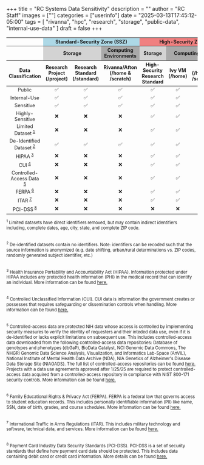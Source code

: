 +++
title = "RC Systems Data Sensitivity"
description = ""
author = "RC Staff"
images = [""]
categories = ["userinfo"]
date = "2025-03-13T17:45:12-05:00"
tags = [
    "rivanna",
    "hpc",
    "research",
    "storage",
    "public-data",
    "internal-use-data"
]
draft = false
+++

<style>
  table tbody td {
    text-align: center;
    vertical-align: middle; 
  }
</style>

<!-- Version w/out Rio -->
<!-- <table class="table table-sm table-striped" style="font-size:90%; margin-top: 1rem;">
  <thead class="thead-dark">
    <tr>
        <th></th>
      <th colspan="3" style="text-align:center; background-color:lightblue;">Standard-Security Zone (SSZ)</th>
      <th colspan="3" style="text-align:center; background-color:lightcoral;">High-Security Zone (HSZ)</th>
    </tr>
    <tr>
        <th></th>
        <th colspan="2" style="text-align:center; vertical-align:middle; background-color:lightgray; align-items: center;">Storage</th>
        <th colspan="1" style="text-align:center; vertical-align:middle; background-color:darkgray;">Computing Environments</th>
        <th colspan="1" style="text-align:center; vertical-align:middle; background-color:lightgray; align-items: center;">Storage</th>
        <th colspan="2" style="text-align:center; vertical-align:middle; background-color:darkgray;">Computing Environments</th>
    </tr>
    <tr>
      <th style="width:16%;">Data Classification</th>
      <th style="width:12%;">Research Project (/project)</th>
      <th style="width:12%;">Research Standard (/standard)</th>
      <th style="width:12%;">Rivanna/Afton (/home &amp; /scratch)</th>
      <th style="width:12%;">High-Security Research Standard </th>
      <th style="width:12%;">Ivy VM (/home)</th>
      <th style="width:12%;">ACCORD</th>
    </tr>
  </thead>
  <tbody>
    <tr>
      <td>Public</td>
      <td>✅</td>
      <td>✅</td>
      <td>✅</td>
      <td>✅</td>
      <td>✅</td>
      <td>✅</td>
    </tr>
    <tr>
      <td>Internal-Use</td>
      <td>✅</td>
      <td>✅</td>
      <td>✅</td>
      <td>✅</td>
      <td>✅</td>
      <td>✅</td>
    </tr>
    <tr>
      <td>Sensitive</td>
      <td>✅</td>
      <td>✅</td>
      <td>✅</td>
      <td>✅</td> 
      <td>✅</td>
      <td>✅</td>
    </tr>
    <tr>
      <td>Highly-Sensitive</td>
      <td>❌</td>
      <td>❌</td>
      <td>❌</td>
      <td>✅</td>
      <td>✅</td>
      <td>❌</td>
    </tr>
    <tr>
      <td>Limited Dataset<sup> <a href="#footnote1"> 1 </a> </sup></td>
      <td>❌</td>
      <td>❌</td>
      <td>❌</td>
      <td>✅</td>
      <td>✅</td>
      <td>❌</td>
    </tr>
    <tr>
      <td>De-Identified Dataset<sup> <a href="#footnote2"> 2 </a> </sup></td>
      <td>✅</td>
      <td>✅</td>
      <td>✅</td>
      <td>✅</td>
      <td>✅</td>
      <td>✅</td>
    </tr>
    <tr>
      <td>HIPAA<sup> <a href="#footnote3"> 3 </a> </sup></td>
      <td>❌</td>
      <td>❌</td>
      <td>❌</td>
      <td>✅</td>
      <td>✅</td>
      <td>❌</td>
    </tr>
    <tr>
      <td>CUI<sup> <a href="#footnote4"> 4 </a> </sup></td>
      <td>❌</td>
      <td>❌</td>
      <td>❌</td>
      <td>✅</td>
      <td>✅</td>
      <td>❌</td>
    </tr>
    <tr>
      <td>Controlled-Access Data <sup> <a href="#footnote5"> 5 </a> </sup> </td>
      <td>❌</td>
      <td>❌</td>
      <td>❌</td>
      <td>✅</td>
      <td>✅</td>
      <td>❌</td>
    </tr>
    <tr>
      <td>FERPA<sup> <a href="#footnote5"> 6 </a> </sup></td>
      <td>❌</td>
      <td>❌</td>
      <td>❌</td>
      <td>✅</td>
      <td>✅</td>
      <td>✅</td>
    </tr>
    <tr>
      <td>ITAR<sup> <a href="#footnote6"> 7 </a> </sup></td>
      <td>❌</td>
      <td>❌</td>
      <td>❌</td>
      <td>✅</td>
      <td>✅</td>
      <td>❌</td>
    </tr>
  </tbody>
</table> -->

<!-- Version w/ Rio -->
<table class="table table-sm table-striped" style="font-size:90%; margin-top: 1rem;">
  <thead class="thead-dark">
    <tr>
        <th></th>
      <th colspan="3" style="text-align:center; background-color:lightblue;">Standard-Security Zone (SSZ)</th>
      <th colspan="4" style="text-align:center; background-color:lightcoral;">High-Security Zone (HSZ)</th>
    </tr>
    <tr>
        <th></th>
        <th colspan="2" style="text-align:center; vertical-align:middle; background-color:lightgray; align-items: center;">Storage</th>
        <th colspan="1" style="text-align:center; vertical-align:middle; background-color:darkgray;">Computing Environments</th>
        <th colspan="1" style="text-align:center; vertical-align:middle; background-color:lightgray; align-items: center;">Storage</th>
        <th colspan="3" style="text-align:center; vertical-align:middle; background-color:darkgray;">Computing Environments</th>
    </tr>
    <tr>
      <th style="width:16%;">Data Classification</th>
      <th style="width:12%;">Research Project (/project)</th>
      <th style="width:12%;">Research Standard (/standard)</th>
      <th style="width:12%;">Rivanna/Afton (/home &amp; /scratch)</th>
      <th style="width:12%;">High-Security Research Standard </th>
      <th style="width:12%;">Ivy VM (/home)</th>
      <th style="width:12%;">Rio (/home &amp; /scratch)</th>
      <th style="width:12%;">ACCORD</th>
    </tr>
  </thead>
  <tbody>
    <tr>
      <td>Public</td>
      <td>✅</td>
      <td>✅</td>
      <td>✅</td>
      <td>✅</td>
      <td>✅</td>
      <td>✅</td>
      <td>✅</td>
    </tr>
    <tr>
      <td>Internal-Use</td>
      <td>✅</td>
      <td>✅</td>
      <td>✅</td>
      <td>✅</td>
      <td>✅</td>
      <td>✅</td>
      <td>✅</td>
    </tr>
    <tr>
      <td>Sensitive</td>
      <td>✅</td>
      <td>✅</td>
      <td>✅</td>
      <td>✅</td> 
      <td>✅</td>
      <td>✅</td>
      <td>✅</td>
    </tr>
    <tr>
      <td>Highly-Sensitive</td>
      <td>❌</td>
      <td>❌</td>
      <td>❌</td>
      <td>✅</td>
      <td>✅</td>
      <td>✅</td>
      <td>❌</td>
    </tr>
    <tr>
      <td>Limited Dataset<sup> <a href="#footnote1"> 1 </a> </sup></td>
      <td>❌</td>
      <td>❌</td>
      <td>❌</td>
      <td>✅</td>
      <td>✅</td>
      <td>✅</td>
      <td>❌</td>
    </tr>
    <tr>
      <td>De-Identified Dataset<sup> <a href="#footnote2"> 2 </a> </sup></td>
      <td>✅</td>
      <td>✅</td>
      <td>✅</td>
      <td>✅</td>
      <td>✅</td>
      <td>✅</td>
      <td>✅</td>
    </tr>
    <tr>
      <td>HIPAA<sup> <a href="#footnote3"> 3 </a> </sup></td>
      <td>❌</td>
      <td>❌</td>
      <td>❌</td>
      <td>✅</td>
      <td>✅</td>
      <td>✅</td>
      <td>❌</td>
    </tr>
    <tr>
      <td>CUI<sup> <a href="#footnote4"> 4 </a> </sup></td>
      <td>❌</td>
      <td>❌</td>
      <td>❌</td>
      <td>✅</td>
      <td>✅</td>
      <td>❌</td>
      <td>❌</td>
    </tr>
    <tr>
      <td>Controlled-Access Data <sup> <a href="#footnote5"> 5 </a> </sup> </td>
      <td>❌</td>
      <td>❌</td>
      <td>❌</td>
      <td>✅</td>
      <td>✅</td>
      <td>✅</td>
      <td>❌</td>
    </tr>
    <tr>
      <td>FERPA<sup> <a href="#footnote5"> 6 </a> </sup></td>
      <td>❌</td>
      <td>❌</td>
      <td>❌</td>
      <td>✅</td>
      <td>✅</td>
      <td>✅</td>
      <td>✅</td>   
    </tr>
    <tr>
      <td>ITAR<sup> <a href="#footnote6"> 7 </a> </sup></td>
      <td>❌</td>
      <td>❌</td>
      <td>❌</td>
      <td>✅</td>
      <td>✅</td>
      <td>❌</td>
      <td>❌</td>
    </tr>
     <tr>
       <td>PCI-DSS<sup> <a href="#footnote7"> 8 </a> </sup></td>
       <td>❌</td> 
       <td>❌</td>
       <td>❌</td>
       <td>❌</td>
       <td>❌</td>
       <td>❌</td>
       <td>❌</td>
     </tr>
  </tbody>
</table>

<style>
        .footnote {
            display: block;
            margin-bottom: 10px;
            font-size: 80%;
        }
</style>

<p style="font-size:80%;">
    <footer id="footnote1" class="footnote"> <sup>1</sup> Limited datasets have direct identifiers removed, but may contain indirect identifiers including, complete dates, age, city, state, and complete ZIP code.  </footer> <br>
    <footer id="footnote2" class="footnote"> <sup>2</sup> De-identified datasets contain no identifiers. Note: identifiers can be recoded such that the source information is anonymized (e.g. date shifting, urban/rural determinations vs. ZIP codes, randomly generated subject identifier, etc.) </footer> <br>
    <footer id="footnote3" class="footnote"> <sup>3</sup> Health Insurance Portability and Accountability Act (HIPAA). Information protected under HIPAA includes any protected health information (PHI) in the medical record that can identify an individual. More information can be found <a href="https://hrpp.research.virginia.edu/teams/irb-hsr/researcher-guide-irb-hsr/protected-health-information-hipaa-regulations-and-research" target="_blank">here.</a> </footer> <br>
    <footer id="footnote4" class="footnote"> <sup>4</sup> Controlled Unclassified Information (CUI). CUI data is information the government creates or possesses that requires safeguarding or dissemination controls when handling. More information can be found <a href="https://security.research.virginia.edu/research-data-security-compliance/controlled-unclassified-information" target="_blank"> here. </a> </footer> <br>
    <footer id="footnote5" class="footnote"> <sup>5</sup> Controlled-access data are protected NIH data whose access is controlled by implementing security measures to verify the identity of requesters and their inteded data use, even if it is de-identified or lacks explicit limitations on subsequent use. This includes controlled-access data downloaded from the following controlled-access data repositories: Database of genotypes and phenotypes (dbGaP), BioData Catalyst, NCI Genomic Data Commons, ‌‌The NHGRI Genomic Data Science Analysis, Visualization, and Informatics Lab-Space (AnVIL), National Institute of Mental Health Data Archive (NDA), NIA Genetics of Alzheimer's Disease Data Storage Site (NIAGADS). The full list of controlled-access repositories can be found <a href="https://sharing.nih.gov/accessing-data/NIH-security-best-practices" target="_blank"> here. </a> 
    <br>
    Projects with a data use agreements approved after 1/25/25 are required to protect controlled-access data acquired from a controlled-access repository in compliance with NIST 800-171 security controls. More information can be found <a href="https://sharing.nih.gov/sites/default/files/flmngr/NIH-Security-BPs-for-Users-of-Controlled-Access-Data.pdf" target="_blank"> here. </a> </footer> <br>
    <footer id="footnote6" class="footnote"> <sup>6</sup> Family Educational Rights & Privacy Act (FERPA). FERPA is a federal law that governs access to student education records. This includes personally identifiable information (PII) like name, SSN, date of birth, grades, and course schedules. More information can be found <a href="https://uvapolicy.virginia.edu/policy/STU-002" target="_blank"> here. </a> </footer> <br>
    <footer id="footnote7" class="footnote"> <sup>7</sup> International Traffic in Arms Regulations (ITAR). This includes military technology and software, technical data, and services. More information can be found <a href="https://security.research.virginia.edu/export-controls/export-controls-regulations" target="_blank"> here. </a> </footer> <br>
    <footer id="footnote8" class="footnote"> <sup>8</sup> Payment Card Industry Data Security Standards (PCI-DSS). PCI-DSS is a set of security standards that define how payment card data should be protected. This includes data containing debit card or credit card information. More details can be found <a href="https://uvapolicy.virginia.edu/policy/FIN-037" target="_blank"> here. </a> </footer> <br> 

</p>
